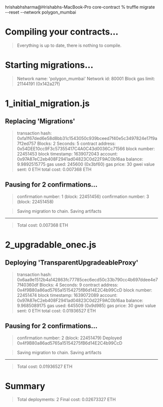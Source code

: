hrishabhsharma@Hrishabhs-MacBook-Pro core-contract % truffle migrate --reset --network polygon_mumbai

Compiling your contracts...
===========================
> Everything is up to date, there is nothing to compile.



Starting migrations...
======================
> Network name:    'polygon_mumbai'
> Network id:      80001
> Block gas limit: 21144191 (0x142a27f)


1_initial_migration.js
======================

   Replacing 'Migrations'
   ----------------------
   > transaction hash:    0xfa1f67ded6e58d8bb31c1543050c939bceed7f40e5c3497824e17f9a7f2ed757
   > Blocks: 2            Seconds: 5
   > contract address:    0x54DEE10cc9F3c57355417C4A0C43d0036Cc71566
   > block number:        22451453
   > block timestamp:     1639072043
   > account:             0x97A87eC2eb408F2941ad04823C0d22F9AC0b16aa
   > balance:             9.9892515775
   > gas used:            245600 (0x3bf60)
   > gas price:           30 gwei
   > value sent:          0 ETH
   > total cost:          0.007368 ETH

   Pausing for 2 confirmations...
   ------------------------------
   > confirmation number: 1 (block: 22451456)
   > confirmation number: 3 (block: 22451458)

   > Saving migration to chain.
   > Saving artifacts
   -------------------------------------
   > Total cost:            0.007368 ETH


2_upgradable_onec.js
====================

   Deploying 'TransparentUpgradeableProxy'
   ---------------------------------------
   > transaction hash:    0x6aa9e1512b4a142863fc77785cec6ecd50c33b790cc4b697ddee4e77f40360df
   > Blocks: 4            Seconds: 9
   > contract address:    0x4f9B80a86ad5765a15154275fB6d14E2C4b99CcD
   > block number:        22451474
   > block timestamp:     1639072089
   > account:             0x97A87eC2eb408F2941ad04823C0d22F9AC0b16aa
   > balance:             9.9685089175
   > gas used:            645509 (0x9d985)
   > gas price:           30 gwei
   > value sent:          0 ETH
   > total cost:          0.01936527 ETH

   Pausing for 2 confirmations...
   ------------------------------
   > confirmation number: 2 (block: 22451479)
Deployed 0x4f9B80a86ad5765a15154275fB6d14E2C4b99CcD

   > Saving migration to chain.
   > Saving artifacts
   -------------------------------------
   > Total cost:          0.01936527 ETH


Summary
=======
> Total deployments:   2
> Final cost:          0.02673327 ETH

